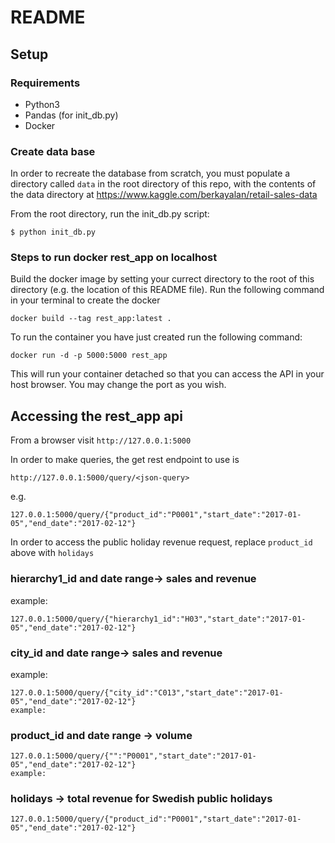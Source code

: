 # README

## Setup

### Requirements
* Python3
* Pandas (for init_db.py)
* Docker

### Create data base
In order to recreate the database from scratch, you must populate a directory called `data` in the root directory of this repo, with the contents of the data directory at https://www.kaggle.com/berkayalan/retail-sales-data

From the root directory, run the init_db.py script:

```$ python init_db.py```


### Steps to run docker rest_app on localhost
Build the docker image by setting your currect directory to the root of this directory (e.g. the location of this README file). Run the following command in your terminal to create the docker
```
docker build --tag rest_app:latest .
```

To run the container you have just created run the following command:
```
docker run -d -p 5000:5000 rest_app
```
This will run your container detached so that you can access the API in your host
browser. You may change the port as you wish.

## Accessing the rest_app api

From a browser visit `http://127.0.0.1:5000`

In order to make queries, the get rest endpoint to use is

```
http://127.0.0.1:5000/query/<json-query>
```

e.g.

```
127.0.0.1:5000/query/{"product_id":"P0001","start_date":"2017-01-05","end_date":"2017-02-12"}
```

In order to access the public holiday revenue request, replace `product_id` above with `holidays`

### hierarchy1_id and date range-> sales and revenue
example:
```
127.0.0.1:5000/query/{"hierarchy1_id":"H03","start_date":"2017-01-05","end_date":"2017-02-12"}
```
### city_id and date range-> sales and revenue
example:
```
127.0.0.1:5000/query/{"city_id":"C013","start_date":"2017-01-05","end_date":"2017-02-12"}
example:
```
### product_id and date range -> volume
```
127.0.0.1:5000/query/{"":"P0001","start_date":"2017-01-05","end_date":"2017-02-12"}
example:
```
### holidays -> total revenue for Swedish public holidays
```
127.0.0.1:5000/query/{"product_id":"P0001","start_date":"2017-01-05","end_date":"2017-02-12"}
```
